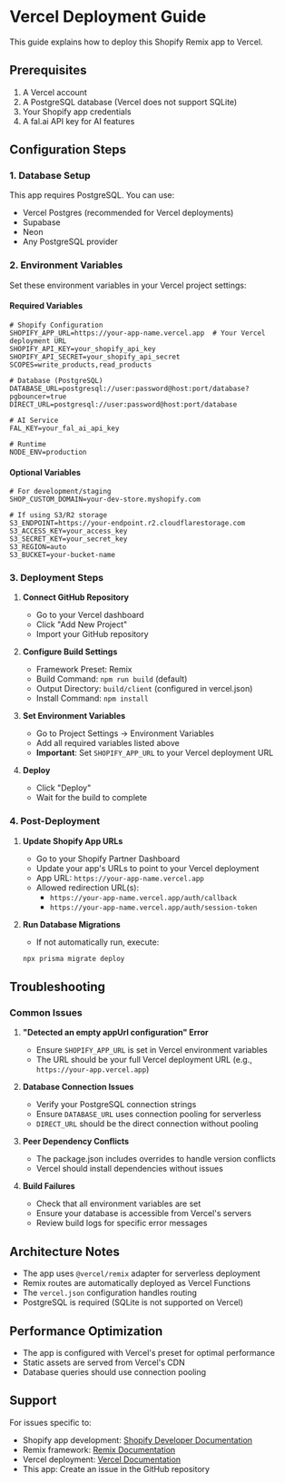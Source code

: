 # Vercel Deployment Guide

This guide explains how to deploy this Shopify Remix app to Vercel.

## Prerequisites

1. A Vercel account
2. A PostgreSQL database (Vercel does not support SQLite)
3. Your Shopify app credentials
4. A fal.ai API key for AI features

## Configuration Steps

### 1. Database Setup

This app requires PostgreSQL. You can use:
- Vercel Postgres (recommended for Vercel deployments)
- Supabase
- Neon
- Any PostgreSQL provider

### 2. Environment Variables

Set these environment variables in your Vercel project settings:

#### Required Variables

```env
# Shopify Configuration
SHOPIFY_APP_URL=https://your-app-name.vercel.app  # Your Vercel deployment URL
SHOPIFY_API_KEY=your_shopify_api_key
SHOPIFY_API_SECRET=your_shopify_api_secret
SCOPES=write_products,read_products

# Database (PostgreSQL)
DATABASE_URL=postgresql://user:password@host:port/database?pgbouncer=true
DIRECT_URL=postgresql://user:password@host:port/database

# AI Service
FAL_KEY=your_fal_ai_api_key

# Runtime
NODE_ENV=production
```

#### Optional Variables

```env
# For development/staging
SHOP_CUSTOM_DOMAIN=your-dev-store.myshopify.com

# If using S3/R2 storage
S3_ENDPOINT=https://your-endpoint.r2.cloudflarestorage.com
S3_ACCESS_KEY=your_access_key
S3_SECRET_KEY=your_secret_key
S3_REGION=auto
S3_BUCKET=your-bucket-name
```

### 3. Deployment Steps

1. **Connect GitHub Repository**
   - Go to your Vercel dashboard
   - Click "Add New Project"
   - Import your GitHub repository

2. **Configure Build Settings**
   - Framework Preset: Remix
   - Build Command: `npm run build` (default)
   - Output Directory: `build/client` (configured in vercel.json)
   - Install Command: `npm install`

3. **Set Environment Variables**
   - Go to Project Settings → Environment Variables
   - Add all required variables listed above
   - **Important**: Set `SHOPIFY_APP_URL` to your Vercel deployment URL

4. **Deploy**
   - Click "Deploy"
   - Wait for the build to complete

### 4. Post-Deployment

1. **Update Shopify App URLs**
   - Go to your Shopify Partner Dashboard
   - Update your app's URLs to point to your Vercel deployment
   - App URL: `https://your-app-name.vercel.app`
   - Allowed redirection URL(s):
     - `https://your-app-name.vercel.app/auth/callback`
     - `https://your-app-name.vercel.app/auth/session-token`

2. **Run Database Migrations**
   - If not automatically run, execute:
   ```bash
   npx prisma migrate deploy
   ```

## Troubleshooting

### Common Issues

1. **"Detected an empty appUrl configuration" Error**
   - Ensure `SHOPIFY_APP_URL` is set in Vercel environment variables
   - The URL should be your full Vercel deployment URL (e.g., `https://your-app.vercel.app`)

2. **Database Connection Issues**
   - Verify your PostgreSQL connection strings
   - Ensure `DATABASE_URL` uses connection pooling for serverless
   - `DIRECT_URL` should be the direct connection without pooling

3. **Peer Dependency Conflicts**
   - The package.json includes overrides to handle version conflicts
   - Vercel should install dependencies without issues

4. **Build Failures**
   - Check that all environment variables are set
   - Ensure your database is accessible from Vercel's servers
   - Review build logs for specific error messages

## Architecture Notes

- The app uses `@vercel/remix` adapter for serverless deployment
- Remix routes are automatically deployed as Vercel Functions
- The `vercel.json` configuration handles routing
- PostgreSQL is required (SQLite is not supported on Vercel)

## Performance Optimization

- The app is configured with Vercel's preset for optimal performance
- Static assets are served from Vercel's CDN
- Database queries should use connection pooling

## Support

For issues specific to:
- Shopify app development: [Shopify Developer Documentation](https://shopify.dev)
- Remix framework: [Remix Documentation](https://remix.run/docs)
- Vercel deployment: [Vercel Documentation](https://vercel.com/docs)
- This app: Create an issue in the GitHub repository